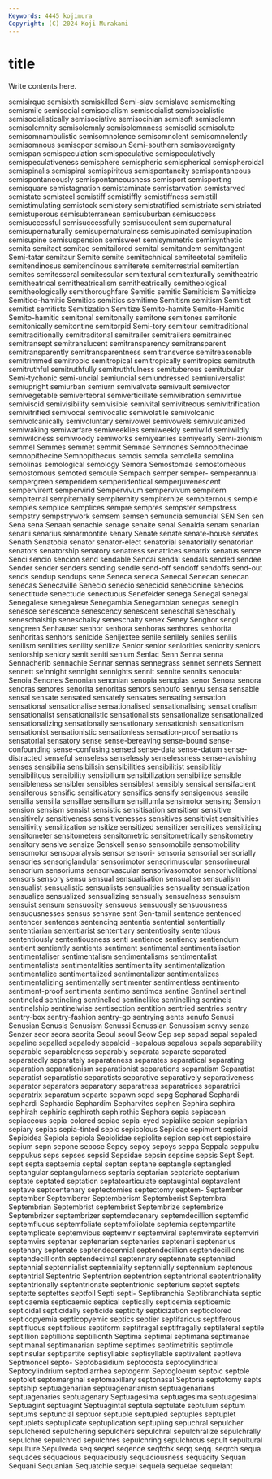 ```yaml
---
Keywords: 4445 kojimura
Copyright: (C) 2024 Koji Murakami
---
```


# title

Write contents here.



semisirque semisixth semiskilled Semi-slav semislave semismelting semismile
semisocial semisocialism semisocialist semisocialistic semisocialistically semisociative semisocinian semisoft semisolemn semisolemnity
semisolemnly semisolemnness semisolid semisolute semisomnambulistic semisomnolence semisomnolent semisomnolently semisomnous semisopor
semisoun Semi-southern semisovereignty semispan semispeculation semispeculative semispeculatively semispeculativeness semisphere semispheric
semispherical semispheroidal semispinalis semispiral semispiritous semispontaneity semispontaneous semispontaneously semispontaneousness semisport
semisporting semisquare semistagnation semistaminate semistarvation semistarved semistate semisteel semistiff semistiffly
semistiffness semistill semistimulating semistock semistory semistratified semistriate semistriated semistuporous semisubterranean
semisuburban semisuccess semisuccessful semisuccessfully semisucculent semisupernatural semisupernaturally semisupernaturalness semisupinated semisupination
semisupine semisuspension semisweet semisymmetric semisynthetic semita semitact semitae semitailored semital
semitandem semitangent Semi-tatar semitaur Semite semite semitechnical semiteetotal semitelic semitendinosus
semitendinous semiterete semiterrestrial semitertian semites semitesseral semitessular semitextural semitexturally semitheatric
semitheatrical semitheatricalism semitheatrically semitheological semitheologically semithoroughfare Semitic semitic Semiticism Semiticize
Semitico-hamitic Semitics semitics semitime Semitism semitism Semitist semitist semitists Semitization
Semitize Semito-hamite Semito-Hamitic Semito-hamitic semitonal semitonally semitone semitones semitonic semitonically
semitontine semitorpid Semi-tory semitour semitraditional semitraditionally semitraditonal semitrailer semitrailers semitrained
semitransept semitranslucent semitransparency semitransparent semitransparently semitransparentness semitransverse semitreasonable semitrimmed semitropic
semitropical semitropically semitropics semitruth semitruthful semitruthfully semitruthfulness semituberous semitubular Semi-tychonic
semi-uncial semiuncial semiundressed semiuniversalist semiupright semiurban semiurn semivalvate semivault semivector
semivegetable semivertebral semiverticillate semivibration semivirtue semiviscid semivisibility semivisible semivital semivitreous
semivitrification semivitrified semivocal semivocalic semivolatile semivolcanic semivolcanically semivoluntary semivowel semivowels
semivulcanized semiwaking semiwarfare semiweeklies semiweekly semiwild semiwildly semiwildness semiwoody semiworks
semiyearlies semiyearly Semi-zionism semmel Semmes semmet semmit Semnae Semnones Semnopithecinae
semnopithecine Semnopithecus semois semola semolella semolina semolinas semological semology Semora
Semostomae semostomeous semostomous semoted semoule Sempach semper semper- semperannual sempergreen
semperidem semperidentical semperjuvenescent sempervirent sempervirid Sempervivum sempervivum sempitern sempiternal sempiternally
sempiternity sempiternize sempiternous semple semples semplice semplices sempre sempres sempster
sempstress sempstry sempstrywork semsem semsen semuncia semuncial SEN Sen sen
Sena sena Senaah senachie senage senaite senal Senalda senam senarian
senarii senarius senarmontite senary Senate senate senate-house senates Senath Senatobia
senator senator-elect senatorial senatorially senatorian senators senatorship senatory senatress senatrices
senatrix senatus sence Senci sencio sencion send sendable Sendai sendal
sendals sended sendee Sender sender senders sending sendle send-off sendoff
sendoffs send-out sends sendup sendups sene Seneca seneca Senecal Senecan
senecan senecas Senecaville Senecio senecio senecioid senecionine senecios senectitude senectude
senectuous Senefelder senega Senegal senegal Senegalese senegalese Senegambia Senegambian senegas
senegin senesce senescence senescency senescent seneschal seneschally seneschalship seneschalsy seneschalty
senex Seney Senghor sengi sengreen Senhauser senhor senhora senhoras senhores
senhorita senhoritas senhors senicide Senijextee senile senilely seniles senilis senilism
senilities senility senilize Senior senior seniorities seniority seniors seniorship seniory
senit seniti senium Senlac Senn Senna senna Sennacherib sennachie Sennar
sennas sennegrass sennet sennets Sennett sennett se'nnight sennight sennights sennit
sennite sennits senocular Senoia Senones Senonian senonian senopia senopias senor
Senora senora senoras senores senorita senoritas senors senoufo senryu sensa
sensable sensal sensate sensated sensately sensates sensating sensation sensational sensationalise
sensationalised sensationalising sensationalism sensationalist sensationalistic sensationalists sensationalize sensationalized sensationalizing sensationally
sensationary sensationish sensationism sensationist sensationistic sensationless sensation-proof sensations sensatorial sensatory
sense sense-bereaving sense-bound sense-confounding sense-confusing sensed sense-data sense-datum sense-distracted senseful
senseless senselessly senselessness sense-ravishing senses sensibilia sensibilisin sensibilities sensibilitist sensibilitiy
sensibilitous sensibility sensibilium sensibilization sensibilize sensible sensibleness sensibler sensibles sensiblest
sensibly sensical sensifacient sensiferous sensific sensificatory sensifics sensify sensigenous sensile
sensilia sensilla sensillae sensillum sensillumla sensimotor sensing Sension sension sensism
sensist sensistic sensitisation sensitiser sensitive sensitively sensitiveness sensitivenesses sensitives sensitivist
sensitivities sensitivity sensitization sensitize sensitized sensitizer sensitizes sensitizing sensitometer sensitometers
sensitometric sensitometrically sensitometry sensitory sensive sensize Senskell senso sensomobile sensomobility
sensomotor sensoparalysis sensor sensori- sensoria sensorial sensorially sensories sensoriglandular sensorimotor
sensorimuscular sensorineural sensorium sensoriums sensorivascular sensorivasomotor sensorivolitional sensors sensory sensu
sensual sensualisation sensualise sensualism sensualist sensualistic sensualists sensualities sensuality sensualization
sensualize sensualized sensualizing sensually sensualness sensuism sensuist sensum sensuosity sensuous
sensuously sensuousness sensuousnesses sensus sensyne sent Sen-tamil sentence sentenced sentencer
sentences sentencing sententia sentential sententially sententiarian sententiarist sententiary sententiosity sententious
sententiously sententiousness senti sentience sentiency sentiendum sentient sentiently sentients sentiment
sentimental sentimentalisation sentimentaliser sentimentalism sentimentalisms sentimentalist sentimentalists sentimentalities sentimentality sentimentalization
sentimentalize sentimentalized sentimentalizer sentimentalizes sentimentalizing sentimentally sentimenter sentimentless sentimento sentiment-proof
sentiments sentimo sentimos sentine Sentinel sentinel sentineled sentineling sentinelled sentinellike
sentinelling sentinels sentinelship sentinelwise sentisection sentition sentried sentries sentry sentry-box
sentry-fashion sentry-go sentrying sents senufo Senusi Senusian Senusis Senusism Senussi
Senussian Senussism senvy senza Senzer seor seora seorita Seoul seoul
Seow Sep sep sepad sepal sepaled sepaline sepalled sepalody sepaloid
-sepalous sepalous sepals separability separable separableness separably separata separate separated
separatedly separately separateness separates separatical separating separation separationism separationist separations
separatism Separatist separatist separatistic separatists separative separatively separativeness separator separators
separatory separatress separatrices separatrici separatrix separatum separte sepawn sepd sepg
Sepharad Sephardi sephardi Sephardic Sephardim Sepharvites sephen Sephira sephira sephirah
sephiric sephiroth sephirothic Sephora sepia sepiacean sepiaceous sepia-colored sepiae sepia-eyed
sepialike sepian sepiarian sepiary sepias sepia-tinted sepic sepicolous Sepiidae sepiment
sepioid Sepioidea Sepiola sepiola Sepiolidae sepiolite sepion sepiost sepiostaire sepium
sepn sepone sepose Sepoy sepoy sepoys seppa Seppala seppuku seppukus
seps sepses sepsid Sepsidae sepsin sepsine sepsis Sept Sept. sept
septa septaemia septal septan septane septangle septangled septangular septangularness septaria
septarian septariate septarium septate septated septation septatoarticulate septaugintal septavalent septave
septcentenary septectomies septectomy septem- September september Septemberer Septemberism Septemberist Septembral
Septembrian Septembrist septembrist Septembrize septembrize Septembrizer septembrizer septemdecenary septemdecillion septemfid
septemfluous septemfoliate septemfoliolate septemia septempartite septemplicate septemvious septemvir septemviral septemvirate
septemviri septemvirs septenar septenarian septenaries septenarii septenarius septenary septenate septendecennial
septendecillion septendecillions septendecillionth septendecimal septennary septennate septenniad septennial septennialist septenniality
septennially septennium septenous septentrial Septentrio Septentrion septentrion septentrional septentrionality septentrionally
septentrionate septentrionic septerium septet septets septette septettes septfoil Septi septi-
Septibranchia Septibranchiata septic septicaemia septicaemic septical septically septicemia septicemic septicidal
septicidally septicide septicity septicization septicolored septicopyemia septicopyemic septics septier septifarious
septiferous septifluous septifolious septiform septifragal septifragally septilateral septile septillion septillions
septillionth Septima septimal septimana septimanae septimanal septimanarian septime septimes septimetritis
septimole septinsular septipartite septisyllabic septisyllable septivalent septleva Septmoncel septo- Septobasidium
septocosta septocylindrical Septocylindrium septodiarrhea septogerm Septogloeum septoic septole septolet septomarginal
septomaxillary septonasal Septoria septotomy septs septship septuagenarian septuagenarianism septuagenarians septuagenaries
septuagenary Septuagesima septuagesima septuagesimal Septuagint septuagint Septuagintal septula septulate septulum
septum septums septuncial septuor septuple septupled septuples septuplet septuplets septuplicate
septuplication septupling sepuchral sepulcher sepulchered sepulchering sepulchers sepulchral sepulchralize sepulchrally
sepulchre sepulchred sepulchres sepulchring sepulchrous sepult sepultural sepulture Sepulveda seq
seqed seqence seqfchk seqq seqq. seqrch sequa sequaces sequacious sequaciously
sequaciousness sequacity Sequan Sequani Sequanian Sequatchie sequel sequela sequelae sequelant
